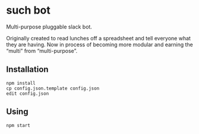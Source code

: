 such bot
========

Multi-purpose pluggable slack bot.

Originally created to read lunches off a spreadsheet and tell everyone
what they are having. Now in process of becoming more modular and
earning the “multi” from “multi-purpose”.


## Installation

    npm install
    cp config.json.template config.json
    edit config.json


## Using

    npm start
